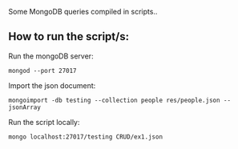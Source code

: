 Some MongoDB queries compiled in scripts..

## How to run the script/s:

Run the mongoDB server:
```shell
mongod --port 27017
```

Import the json document:
```shell
mongoimport -db testing --collection people res/people.json --jsonArray
```

Run the script locally:
```shell
mongo localhost:27017/testing CRUD/ex1.json
```
